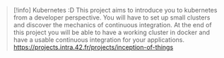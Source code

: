 > [!info] Kubernetes :D
> This project aims to introduce you to kubernetes from a developer perspective. You will have to set up small clusters and discover the mechanics of continuous integration. At the end of this project you will be able to have a working cluster in docker and have a usable continuous integration for your applications.
> https://projects.intra.42.fr/projects/inception-of-things
